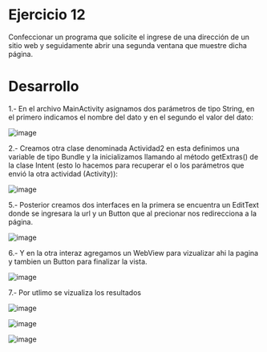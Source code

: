 # Ejercicio 12
Confeccionar un programa que solicite el ingrese de una dirección de un sitio web y seguidamente abrir una segunda ventana que muestre dicha página.

# Desarrollo

1.- En el archivo MainActivity asignamos dos parámetros de tipo String, en el primero indicamos el nombre del dato y en el segundo el valor del dato:

![image](https://user-images.githubusercontent.com/38448479/221083891-d80b4d81-df97-4055-bc00-947d658e0435.png)

2.- Creamos otra clase denominada Actividad2 en esta definimos una variable de tipo Bundle y la inicializamos llamando al método getExtras() de la clase Intent (esto lo hacemos para recuperar el o los parámetros que envió la otra actividad (Activity)):

![image](https://user-images.githubusercontent.com/38448479/221084087-f9d860ab-7677-4bcd-acc1-40cfe9dba12d.png)

5.- Posterior creamos dos interfaces en la primera se encuentra un EditText donde se ingresara la url y un Button que al precionar nos redirecciona a la página.

![image](https://user-images.githubusercontent.com/38448479/221084493-3e1c9dcc-b7b5-441a-9dbe-bbea65bfffd6.png)

6.- Y en la otra interaz agregamos un WebView para vizualizar ahi la pagina y tambien un Button para finalizar la vista.

![image](https://user-images.githubusercontent.com/38448479/221084635-2bc1d6cf-6264-4f61-b59d-1aa0a3099d1d.png)

7.- Por utlimo se vizualiza los resultados

![image](https://user-images.githubusercontent.com/38448479/221084672-ff8d91dc-adb0-4ee3-8ca4-56c5db820369.png)

![image](https://user-images.githubusercontent.com/38448479/221084688-9c346a18-8db7-4261-a267-a922af9d20f5.png)

![image](https://user-images.githubusercontent.com/38448479/221084779-2f49b0e2-14c9-4305-a474-cc42b50c0252.png)




